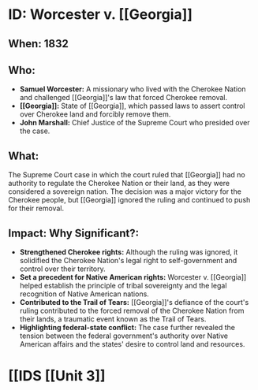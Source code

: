 # ID: Worcester v. [[Georgia]]

## When: 1832

## Who: 
* **Samuel Worcester:** A missionary who lived with the Cherokee Nation and challenged [[Georgia]]'s law that forced Cherokee removal.
* **[[Georgia]]:** State of [[Georgia]], which passed laws to assert control over Cherokee land and forcibly remove them.
* **John Marshall:** Chief Justice of the Supreme Court who presided over the case.

## What:
The Supreme Court case in which the court ruled that [[Georgia]] had no authority to regulate the Cherokee Nation or their land, as they were considered a sovereign nation. The decision was a major victory for the Cherokee people, but [[Georgia]] ignored the ruling and continued to push for their removal.

## Impact: Why Significant?:
* **Strengthened Cherokee rights:** Although the ruling was ignored, it solidified the Cherokee Nation's legal right to self-government and control over their territory.
* **Set a precedent for Native American rights:** Worcester v. [[Georgia]] helped establish the principle of tribal sovereignty and the legal recognition of Native American nations.
* **Contributed to the Trail of Tears:**  [[Georgia]]'s defiance of the court's ruling contributed to the forced removal of the Cherokee Nation from their lands, a traumatic event known as the Trail of Tears.
* **Highlighting federal-state conflict:** The case further revealed the tension between the federal government's authority over Native American affairs and the states' desire to control land and resources. 

# [[IDS [[Unit 3]]